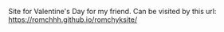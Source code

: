 Site for Valentine's Day for my friend. Can be visited by this url: https://romchhh.github.io/romchyksite/
